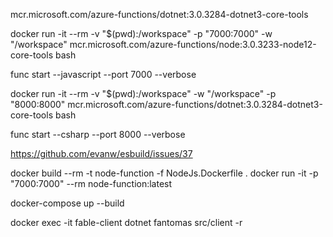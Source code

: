  mcr.microsoft.com/azure-functions/dotnet:3.0.3284-dotnet3-core-tools

 docker run -it --rm -v "$(pwd):/workspace" -p "7000:7000"  -w "/workspace" mcr.microsoft.com/azure-functions/node:3.0.3233-node12-core-tools bash

 func start --javascript --port 7000 --verbose

 docker run -it --rm -v "$(pwd):/workspace" -w "/workspace" -p "8000:8000"  mcr.microsoft.com/azure-functions/dotnet:3.0.3284-dotnet3-core-tools bash

func start --csharp --port 8000 --verbose

 https://github.com/evanw/esbuild/issues/37

 docker build --rm -t node-function -f NodeJs.Dockerfile .
 docker run -it -p "7000:7000" --rm node-function:latest

 docker-compose up --build

 docker exec -it fable-client dotnet fantomas src/client -r